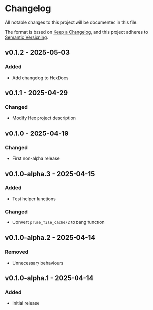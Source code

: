 # Changelog

All notable changes to this project will be documented in this file.

The format is based on [Keep a Changelog](https://keepachangelog.com/en/1.1.0/),
and this project adheres to [Semantic Versioning](https://semver.org/spec/v2.0.0.html).

## v0.1.2 - 2025-05-03

### Added

- Add changelog to HexDocs

## v0.1.1 - 2025-04-29

### Changed

- Modify Hex project description

## v0.1.0 - 2025-04-19

### Changed

- First non-alpha release

## v0.1.0-alpha.3 - 2025-04-15

### Added

- Test helper functions

### Changed

- Convert `prune_file_cache/2` to bang function

## v0.1.0-alpha.2 - 2025-04-14

### Removed

- Unnecessary behaviours

## v0.1.0-alpha.1 - 2025-04-14

### Added

- Initial release
